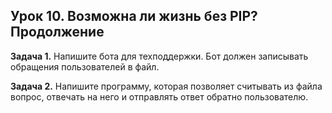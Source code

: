 ## Урок 10. Возможна ли жизнь без PIP? Продолжение

**Задача 1.** 
Напишите бота для техподдержки. Бот должен записывать обращения пользователей в файл.

**Задача 2.** 
Напишите программу, которая позволяет считывать из файла вопрос, отвечать на него и отправлять ответ обратно пользователю.